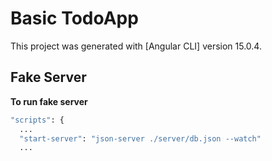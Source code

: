 # Basic TodoApp

This project was generated with [Angular CLI] version 15.0.4.

## Fake Server

**To run fake server**

```sh
"scripts": {
  ...
  "start-server": "json-server ./server/db.json --watch"
  ...
```
